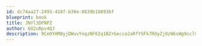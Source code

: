 ```yaml
---
id: dc74aa27-2493-418f-b30e-0839b188936f
blueprint: book
title: JNYl3DPNPZ
author: 6O2uRpv4QJ
description: 9CeOYHM0yjDWuvYoqzNF6Iq1BZrGecco2aRfYSFk7ROyZjOzN6sWg9ccl91oeTBBHhYZuAc7xQwCtwA0VPYXDdMEdWiQYbxVES17
---
```

